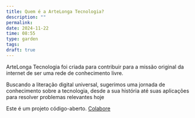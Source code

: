```yaml
---
title: Quem é a ArteLonga Tecnologia?
description: ""
permalink: 
date: 2024-11-22
time: 08:55
type: garden
tags: 
draft: true
---
```

ArteLonga Tecnologia foi criada para contribuir para a missão original da internet de ser uma rede de conhecimento livre.

Buscando a literação digital universal, sugerimos uma jornada de conhecimento sobre a tecnologia, desde a sua história até suas aplicações para resolver problemas relevantes hoje

Este é um projeto código-aberto. [Colabore](https://github.com/artelonga/artelonga-tech) 